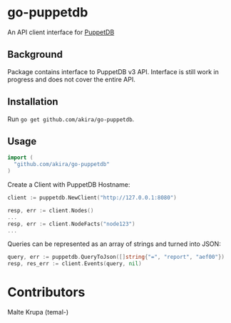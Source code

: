 # go-puppetdb

An API client interface for [PuppetDB](https://docs.puppetlabs.com/puppetdb/latest/)

## Background

Package contains interface to PuppetDB v3 API.  Interface is still work in progress and does not cover the entire API. 

## Installation

Run `go get github.com/akira/go-puppetdb`.

## Usage


```go
import (
  "github.com/akira/go-puppetdb"
)
```

Create a Client with PuppetDB Hostname:

```go
client := puppetdb.NewClient("http://127.0.0.1:8080")

resp, err := client.Nodes()
...
resp, err := client.NodeFacts("node123")
...
```


Queries can be represented as an array of strings and turned into JSON:

```go
query, err := puppetdb.QueryToJson([]string{"=", "report", "aef00"})
resp, res_err := client.Events(query, nil)
```

# Contributors

Malte Krupa (temal-)

